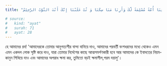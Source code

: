 ```yaml
---
title: "رَبَّناَ وَاجْعَلْنَا مُسْلِمَىْنِ لَكَ وَمِنْ ذُرِّيَّتِنَا أُمَّةً مُسْلِمَةً لَّكَ وَأَرِنَا مَنَا سِكَنَا وَ تُبْ عَلَىْنَا إِنَّكَ أَنْتَ التَّوَّبُ الرَّحِيْمُ"

# source:
#   kind: "ayat"
#   surah: 71
#   ayat: 28
---
```


হে আমাদের রব! 'আমাদেরকে তোমার আনুগত্যশীর বান্দা বানিয়ে দাও, আমাদের পরবর্তী বংশধরদের মধ্যে থেকেও এমন এমন একদল লোক সৃষ্টি করে দাও, যারা তোমার নির্দেশের কাছে আত্মসমর্পণকারী হবে আর আমাদের কে ইবাদতের নিয়ম-কানুন শিখিয়ে দাও এবং আমাদের অপরাধ ক্ষমা কর, তুমিতো বড়ই ক্ষমাশীল,পরম দয়ালু'।
